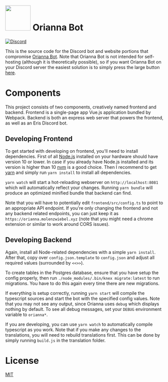 <h1><img width=80 height=80 src="https://ddragon.leagueoflegends.com/cdn/7.5.1/img/champion/Orianna.png"></td>
Orianna Bot</h1>

[![Discord](https://discordapp.com/api/guilds/249481856687407104/widget.png?style=shield)](https://discord.gg/bfxdsRC)

This is the source code for the Discord bot and website portions that compromise [Orianna Bot](https://orianna.molenzwiebel.xyz). Note that Orianna Bot is not intended for self-hosting (although it is theoretically possible), so if you want Orianna Bot on your Discord server the easiest solution is to simply press the large button [here](https://orianna.molenzwiebel.xyz).

# Components

This project consists of two components, creatively named frontend and backend. Frontend is a single-page app Vue.js application bundled by Webpack. Backend is both an express web server that powers the frontend, as well as an Eris Discord bot.

## Developing Frontend

To get started with developing on frontend, you'll need to install dependencies. First of all [Node.js](https://nodejs.org) installed on your hardware should have version 10 or lower. In case if you already have Node.js installed and its version is higher than 10 [nvm](https://github.com/nvm-sh/nvm) is a good choice. Then I recommend to get [yarn](https://yarnpkg.com) and simply run `yarn install` to install all dependencies.

`yarn watch` will start a hot-reloading webserver on `http://localhost:8081` which will automatically reflect your changes. Running `yarn bundle` will produce an optimized minified bundle that backend can find.

Note that you will have to potentially edit `frontend/src/config.ts` to point to an appropriate API endpoint. If you're only changing the frontend and not any backend related endpoints, you can just keep it as `https://orianna.molenzwiebel.xyz` (note that you might need a chrome extension or similar to work around CORS issues).

## Developing Backend

Again, install all Node-related dependencies with a simple `yarn install`. After that, copy over `config.json.template` to `config.json` and adjust all required values (surrounded by `<<>>`).

To create tables in the Postgres database, ensure that you have setup the config properly, then run `./node_modules/.bin/knex migrate:latest` to run migrations. You have to do this again every time there are new migrations.

If everything is setup correctly, running `yarn start` will compile the typescript sources and start the bot with the specified config values. Note that you may not see any output, since Orianna uses `debug` which displays nothing by default. To see all debug messages, set your `DEBUG` environment variable to `orianna*`.

If you are developing, you can use `yarn watch` to automatically compile typescript as you work. Note that if you make any changes to the translations, you will need to rebuild translations first. This can be done by simply running `build.js` in the translation folder.

# License

[MIT](http://opensource.org/licenses/MIT)
